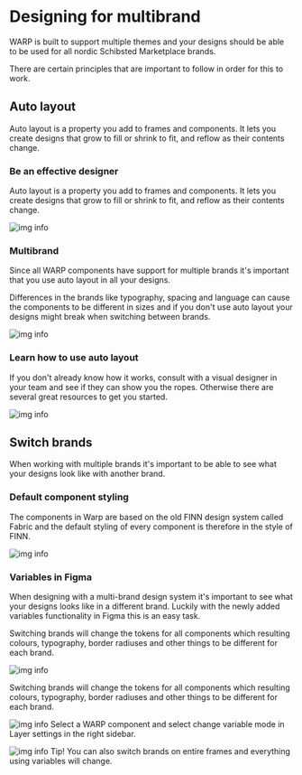 # Designing for multibrand
WARP is built to support multiple themes and your designs should be able to be used for all nordic Schibsted Marketplace brands.

There are certain principles that are important to follow in order for this to work.

## Auto layout
Auto layout is a property you add to frames and components. It lets you create designs that grow to fill or shrink to fit, and reflow as their contents change.

### Be an effective designer
Auto layout is a property you add to frames and components. It lets you create designs that grow to fill or shrink to fit, and reflow as their contents change.

![img info](https://i.imgur.com/OvMZBs9.jpg)

### Multibrand
Since all WARP components have support for multiple brands it's important that you use auto layout in all your designs.

Differences in the brands like typography, spacing and language can cause the components to be different in sizes and if you don't use auto layout your designs might break when switching between brands.

![img info](https://i.imgur.com/OvMZBs9.jpg)

### Learn how to use auto layout
If you don't already know how it works, consult with a visual designer in your team and see if they can show you the ropes. Otherwise there are several great resources to get you started.

![img info](https://i.imgur.com/OvMZBs9.jpg)

## Switch brands
When working with multiple brands it's important to be able to see what your designs look like with another brand.

### Default component styling
The components in Warp are based on the old FINN design system called Fabric and the default styling of every component is therefore in the style of FINN.

![img info](https://i.imgur.com/OvMZBs9.jpg)

### Variables in Figma
When designing with a multi-brand design system it's important to see what your designs looks like in a different brand. Luckily with the newly added variables functionality in Figma this is an easy task.

Switching brands will change the tokens for all components which resulting colours, typography, border radiuses and other things to be different for each brand.

![img info](https://i.imgur.com/OvMZBs9.jpg)

Switching brands will change the tokens for all components which resulting colours, typography, border radiuses and other things to be different for each brand.

![img info](https://i.imgur.com/OvMZBs9.jpg)
Select a WARP component and select change variable mode in Layer settings in the right sidebar.

![img info](https://i.imgur.com/OvMZBs9.jpg)
Tip! You can also switch brands on entire frames and everything using variables will change.